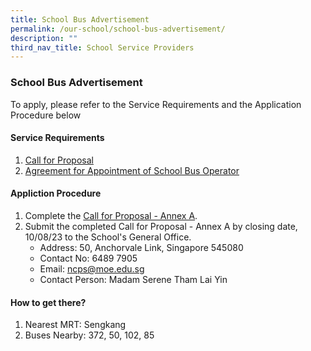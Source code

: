 ```yaml
---
title: School Bus Advertisement
permalink: /our-school/school-bus-advertisement/
description: ""
third_nav_title: School Service Providers
---
```

### School Bus Advertisement

To apply, please refer to the Service Requirements and the Application Procedure below


#### Service Requirements

1. [Call for Proposal](/files/School%20Bus%20Operator/attachment%201%20call%20for%20proposals%20by%20school%20-%20final.pdf)
2. [Agreement for Appointment of School Bus Operator](/files/School%20Bus%20Operator/attachment%203%20agreement%20for%20appointment%20of%20school%20bus%20operator%20-%20final.pdf)

#### Appliction Procedure

1. Complete the [Call for Proposal - Annex A](/files/School%20Bus%20Operator/attachment%202%20call%20for%20proposal%20-%20annex%20a%20-final.pdf).
2. Submit the completed Call for Proposal - Annex A by closing date, 10/08/23 to the School's General Office.
	*  Address: 50, Anchorvale Link, Singapore 545080
	*  Contact No: 6489 7905
	*  Email: ncps@moe.edu.sg
	*  Contact Person: Madam Serene Tham Lai Yin

#### How to get there?

1. Nearest MRT: Sengkang
2. Buses Nearby: 372, 50, 102, 85